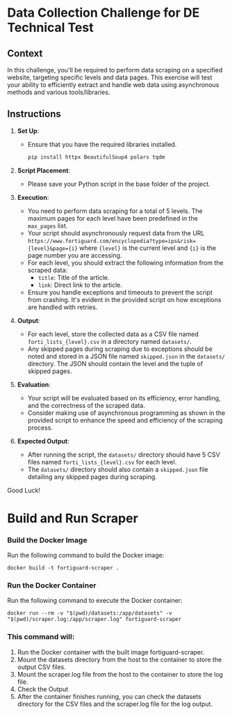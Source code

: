# Data Collection Challenge for DE Technical Test

## Context
In this challenge, you'll be required to perform data scraping on a specified website, targeting specific levels and data pages. This exercise will test your ability to efficiently extract and handle web data using asynchronous methods and various tools/libraries.

## Instructions
1. **Set Up**:
    - Ensure that you have the required libraries installed. 
        ```bash
        pip install httpx BeautifulSoup4 polars tqdm
        ```

2. **Script Placement**:
    - Please save your Python script in the base folder of the project.

3. **Execution**: 
    - You need to perform data scraping for a total of 5 levels. The maximum pages for each level have been predefined in the `max_pages` list.
    - Your script should asynchronously request data from the URL `https://www.fortiguard.com/encyclopedia?type=ips&risk={level}&page={i}` where `{level}` is the current level and `{i}` is the page number you are accessing.
    - For each level, you should extract the following information from the scraped data:
        - `title`: Title of the article.
        - `link`: Direct link to the article.
    - Ensure you handle exceptions and timeouts to prevent the script from crashing. It's evident in the provided script on how exceptions are handled with retries.

4. **Output**:
    - For each level, store the collected data as a CSV file named `forti_lists_{level}.csv` in a directory named `datasets/`.
    - Any skipped pages during scraping due to exceptions should be noted and stored in a JSON file named `skipped.json` in the `datasets/` directory. The JSON should contain the level and the tuple of skipped pages.

5. **Evaluation**:
    - Your script will be evaluated based on its efficiency, error handling, and the correctness of the scraped data.
    - Consider making use of asynchronous programming as shown in the provided script to enhance the speed and efficiency of the scraping process.
    
6. **Expected Output**:
    - After running the script, the `datasets/` directory should have 5 CSV files named `forti_lists_{level}.csv` for each level.
    - The `datasets/` directory should also contain a `skipped.json` file detailing any skipped pages during scraping.
    
Good Luck!

# Build and Run Scraper

###  Build the Docker Image

Run the following command to build the Docker image:

    docker build -t fortiguard-scraper .

### Run the Docker Container
Run the following command to execute the Docker container:


    docker run --rm -v "$(pwd)/datasets:/app/datasets" -v "$(pwd)/scraper.log:/app/scraper.log" fortiguard-scraper

### This command will:

1. Run the Docker container with the built image fortiguard-scraper.
2. Mount the datasets directory from the host to the container to store the output CSV files.
3. Mount the scraper.log file from the host to the container to store the log file.
4. Check the Output
5. After the container finishes running, you can check the datasets directory for the CSV files and the scraper.log file for the log output.